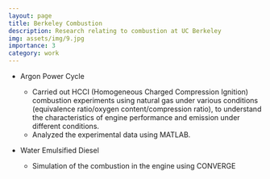 ```yaml
---
layout: page
title: Berkeley Combustion
description: Research relating to combustion at UC Berkeley
img: assets/img/9.jpg
importance: 3
category: work
---
```


* Argon Power Cycle
   * Carried out HCCI (Homogeneous Charged Compression Ignition) combustion experiments using natural gas under various conditions (equivalence ratio/oxygen content/compression ratio), to understand the characteristics of engine performance and emission under different conditions. 
    * Analyzed the experimental data using MATLAB. 

* Water Emulsified Diesel
    * Simulation of the combustion in the engine using CONVERGE

